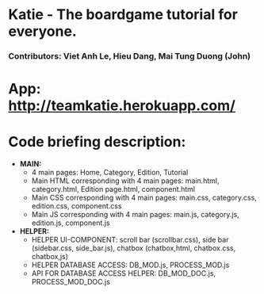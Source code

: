 # Katie - The boardgame tutorial for everyone.  
### Contributors: Viet Anh Le, Hieu Dang, Mai Tung Duong (John)  
# App: http://teamkatie.herokuapp.com/
# Code briefing description:  
- **MAIN:**  
    - 4 main pages: Home, Category, Edition, Tutorial  
	- Main HTML corresponding with 4 main pages: main.html, category.html, Edition page.html, component.html  
	- Main CSS corresponding with 4 main pages: main.css, category.css, edition.css, component.css  
	- Main JS corresponding with 4 main pages: main.js, category.js, edition.js, component.js  
- **HELPER:**
	- HELPER UI-COMPONENT: scroll bar (scrollbar.css), side bar (sidebar.css, side_bar.js), chatbox (chatbox,html, chatbox.css, chatbox,js)  
	- HELPER DATABASE ACCESS: DB_MOD.js, PROCESS_MOD.js  
	- API FOR DATABASE ACCESS HELPER: DB_MOD_DOC.js, PROCESS_MOD_DOC.js
